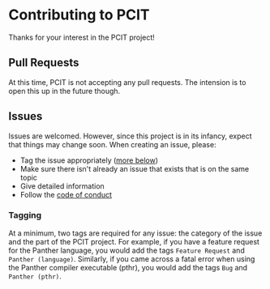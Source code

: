 # Contributing to PCIT

Thanks for your interest in the PCIT project!

## Pull Requests
At this time, PCIT is not accepting any pull requests. The intension is to open this up in the future though.

## Issues
Issues are welcomed. However, since this project is in its infancy, expect that things may change soon. When creating an issue, please:
- Tag the issue appropriately ([more below](#Tagging))
- Make sure there isn't already an issue that exists that is on the same topic
- Give detailed information
- Follow the [code of conduct](https://github.com/PCIT-Project/PCIT-CPP/blob/main/CODE_OF_CONDUCT.md)

### Tagging
At a minimum, two tags are required for any issue: the category of the issue and the part of the PCIT project. For example, if you have a feature request for the Panther language, you would add the tags `Feature Request` and `Panther (language)`. Similarly, if you came across a fatal error when using the Panther compiler executable (pthr), you would add the tags `Bug` and `Panther (pthr)`.